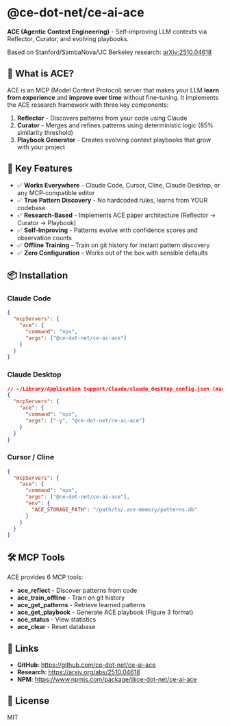 # @ce-dot-net/ce-ai-ace

**ACE (Agentic Context Engineering)** - Self-improving LLM contexts via Reflector, Curator, and evolving playbooks.

Based on Stanford/SambaNova/UC Berkeley research: [arXiv:2510.04618](https://arxiv.org/abs/2510.04618)

## 🚀 What is ACE?

ACE is an MCP (Model Context Protocol) server that makes your LLM **learn from experience** and **improve over time** without fine-tuning. It implements the ACE research framework with three key components:

1. **Reflector** - Discovers patterns from your code using Claude
2. **Curator** - Merges and refines patterns using deterministic logic (85% similarity threshold)
3. **Playbook Generator** - Creates evolving context playbooks that grow with your project

## 🎯 Key Features

- ✅ **Works Everywhere** - Claude Code, Cursor, Cline, Claude Desktop, or any MCP-compatible editor
- ✅ **True Pattern Discovery** - No hardcoded rules, learns from YOUR codebase
- ✅ **Research-Based** - Implements ACE paper architecture (Reflector → Curator → Playbook)
- ✅ **Self-Improving** - Patterns evolve with confidence scores and observation counts
- ✅ **Offline Training** - Train on git history for instant pattern discovery
- ✅ **Zero Configuration** - Works out of the box with sensible defaults

## 📦 Installation

### Claude Code

```json
{
  "mcpServers": {
    "ace": {
      "command": "npx",
      "args": ["@ce-dot-net/ce-ai-ace"]
    }
  }
}
```

### Claude Desktop

```json
// ~/Library/Application Support/Claude/claude_desktop_config.json (macOS)
{
  "mcpServers": {
    "ace": {
      "command": "npx",
      "args": ["-y", "@ce-dot-net/ce-ai-ace"]
    }
  }
}
```

### Cursor / Cline

```json
{
  "mcpServers": {
    "ace": {
      "command": "npx",
      "args": ["@ce-dot-net/ce-ai-ace"],
      "env": {
        "ACE_STORAGE_PATH": "/path/to/.ace-memory/patterns.db"
      }
    }
  }
}
```

## 🛠️ MCP Tools

ACE provides 6 MCP tools:

- **ace_reflect** - Discover patterns from code
- **ace_train_offline** - Train on git history
- **ace_get_patterns** - Retrieve learned patterns
- **ace_get_playbook** - Generate ACE playbook (Figure 3 format)
- **ace_status** - View statistics
- **ace_clear** - Reset database

## 🔗 Links

- **GitHub**: https://github.com/ce-dot-net/ce-ai-ace
- **Research**: https://arxiv.org/abs/2510.04618
- **NPM**: https://www.npmjs.com/package/@ce-dot-net/ce-ai-ace

## 📝 License

MIT
